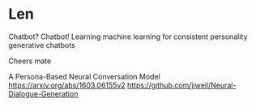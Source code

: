 # Len
Chatbot? Chatbot!
Learning machine learning for consistent personality generative chatbots

Cheers mate


A Persona-Based Neural Conversation Model
https://arxiv.org/abs/1603.06155v2
https://github.com/jiweil/Neural-Dialogue-Generation